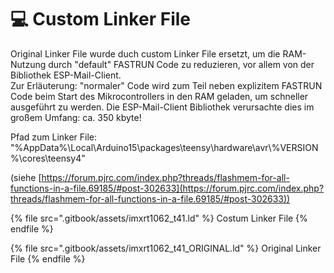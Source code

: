 # 💻 Custom Linker File

Original Linker File wurde duch custom Linker File ersetzt, um die RAM-Nutzung durch "default" FASTRUN Code zu reduzieren, vor allem von der Bibliothek ESP-Mail-Client.\
Zur Erläuterung: "normaler" Code wird zum Teil neben explizitem FASTRUN Code beim Start des Mikrocontrollers in den RAM geladen, um schneller ausgeführt zu werden. Die ESP-Mail-Client Bibliothek verursachte dies im großem Umfang: ca. 350 kbyte!

Pfad zum Linker File: "%AppData%\Local\Arduino15\packages\teensy\hardware\avr\\%VERSION%\cores\teensy4"

(siehe [https://forum.pjrc.com/index.php?threads/flashmem-for-all-functions-in-a-file.69185/#post-302633](https://forum.pjrc.com/index.php?threads/flashmem-for-all-functions-in-a-file.69185/#post-302633))

{% file src=".gitbook/assets/imxrt1062_t41.ld" %}
Costum Linker File
{% endfile %}

{% file src=".gitbook/assets/imxrt1062_t41_ORIGINAL.ld" %}
Original Linker File
{% endfile %}



